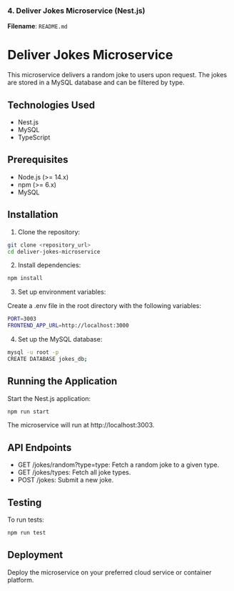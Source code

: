 ### 4. **Deliver Jokes Microservice (Nest.js)**

**Filename**: `README.md`

# Deliver Jokes Microservice

This microservice delivers a random joke to users upon request. The jokes are stored in a MySQL database and can be filtered by type.

## Technologies Used

- Nest.js
- MySQL
- TypeScript

## Prerequisites

- Node.js (>= 14.x)
- npm (>= 6.x)
- MySQL

## Installation

1. Clone the repository:

  ```bash
  git clone <repository_url>
  cd deliver-jokes-microservice
  ```
2. Install dependencies:

  ```bash
  npm install
  ```
3. Set up environment variables:

Create a .env file in the root directory with the following variables:
  
  ```bash
  PORT=3003
  FRONTEND_APP_URL=http://localhost:3000
  ```
4. Set up the MySQL database:

  ```bash
  mysql -u root -p
  CREATE DATABASE jokes_db;
  ```

## Running the Application

Start the Nest.js application:

  ```bash
  npm run start
  ```
The microservice will run at http://localhost:3003.

## API Endpoints

- GET /jokes/random?type=type: Fetch a random joke to a given type.
- GET /jokes/types: Fetch all joke types.
- POST /jokes: Submit a new joke.
  
## Testing

To run tests:

  ```bash
  npm run test
  ```

## Deployment

Deploy the microservice on your preferred cloud service or container platform.
